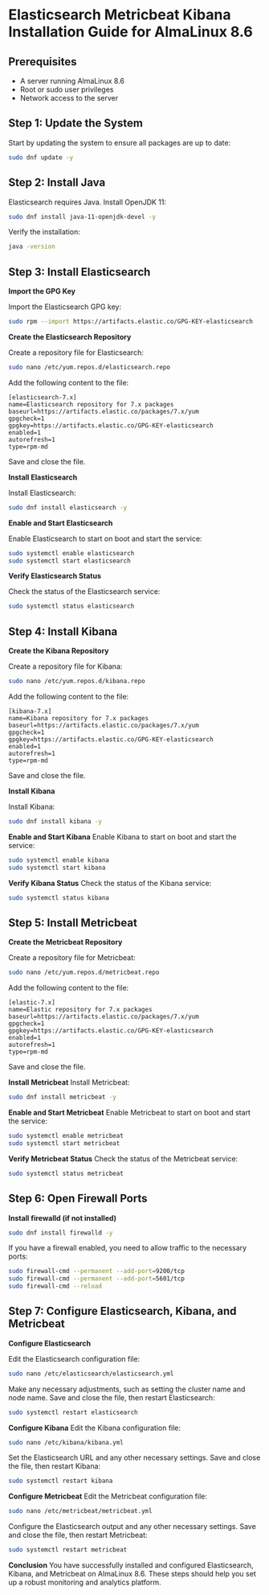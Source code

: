 # Elasticsearch Metricbeat Kibana Installation Guide for AlmaLinux 8.6

## Prerequisites
- A server running AlmaLinux 8.6
- Root or sudo user privileges
- Network access to the server

## Step 1: Update the System
Start by updating the system to ensure all packages are up to date:

```sh
sudo dnf update -y
```

## Step 2: Install Java
Elasticsearch requires Java. Install OpenJDK 11:

```sh
sudo dnf install java-11-openjdk-devel -y
```
Verify the installation:
```sh
java -version
```

## Step 3: Install Elasticsearch
**Import the GPG Key**

Import the Elasticsearch GPG key:
```sh
sudo rpm --import https://artifacts.elastic.co/GPG-KEY-elasticsearch
```

**Create the Elasticsearch Repository**

Create a repository file for Elasticsearch:
```sh
sudo nano /etc/yum.repos.d/elasticsearch.repo
```

Add the following content to the file:
```plaintext
[elasticsearch-7.x]
name=Elasticsearch repository for 7.x packages
baseurl=https://artifacts.elastic.co/packages/7.x/yum
gpgcheck=1
gpgkey=https://artifacts.elastic.co/GPG-KEY-elasticsearch
enabled=1
autorefresh=1
type=rpm-md
```
Save and close the file.

**Install Elasticsearch**

Install Elasticsearch:
```sh
sudo dnf install elasticsearch -y
```

**Enable and Start Elasticsearch**

Enable Elasticsearch to start on boot and start the service:
```sh
sudo systemctl enable elasticsearch
sudo systemctl start elasticsearch
```

**Verify Elasticsearch Status**

Check the status of the Elasticsearch service:
```sh
sudo systemctl status elasticsearch
```

## Step 4: Install Kibana
**Create the Kibana Repository**

Create a repository file for Kibana:
```sh
sudo nano /etc/yum.repos.d/kibana.repo
```

Add the following content to the file:
```plaintext
[kibana-7.x]
name=Kibana repository for 7.x packages
baseurl=https://artifacts.elastic.co/packages/7.x/yum
gpgcheck=1
gpgkey=https://artifacts.elastic.co/GPG-KEY-elasticsearch
enabled=1
autorefresh=1
type=rpm-md
```
Save and close the file.

**Install Kibana**

Install Kibana:
```sh
sudo dnf install kibana -y
```

**Enable and Start Kibana**
Enable Kibana to start on boot and start the service:
```sh
sudo systemctl enable kibana
sudo systemctl start kibana
```

**Verify Kibana Status**
Check the status of the Kibana service:
```sh
sudo systemctl status kibana
```

## Step 5: Install Metricbeat
**Create the Metricbeat Repository**

Create a repository file for Metricbeat:
```sh
sudo nano /etc/yum.repos.d/metricbeat.repo
```

Add the following content to the file:
```plaintext
[elastic-7.x]
name=Elastic repository for 7.x packages
baseurl=https://artifacts.elastic.co/packages/7.x/yum
gpgcheck=1
gpgkey=https://artifacts.elastic.co/GPG-KEY-elasticsearch
enabled=1
autorefresh=1
type=rpm-md
```
Save and close the file.

**Install Metricbeat**
Install Metricbeat:
```sh
sudo dnf install metricbeat -y
```

**Enable and Start Metricbeat**
Enable Metricbeat to start on boot and start the service:
```sh
sudo systemctl enable metricbeat
sudo systemctl start metricbeat
```

**Verify Metricbeat Status**
Check the status of the Metricbeat service:
```sh
sudo systemctl status metricbeat
```
## Step 6: Open Firewall Ports
**Install firewalld (if not installed)**
```sh
sudo dnf install firewalld -y
```
If you have a firewall enabled, you need to allow traffic to the necessary ports:

```sh
sudo firewall-cmd --permanent --add-port=9200/tcp
sudo firewall-cmd --permanent --add-port=5601/tcp
sudo firewall-cmd --reload
```

## Step 7: Configure Elasticsearch, Kibana, and Metricbeat
**Configure Elasticsearch**

Edit the Elasticsearch configuration file:
```sh
sudo nano /etc/elasticsearch/elasticsearch.yml
```

Make any necessary adjustments, such as setting the cluster name and node name. Save and close the file, then restart Elasticsearch:
```sh
sudo systemctl restart elasticsearch
```

**Configure Kibana**
Edit the Kibana configuration file:
```sh
sudo nano /etc/kibana/kibana.yml
```

Set the Elasticsearch URL and any other necessary settings. Save and close the file, then restart Kibana:
```sh
sudo systemctl restart kibana
```

**Configure Metricbeat**
Edit the Metricbeat configuration file:
```sh
sudo nano /etc/metricbeat/metricbeat.yml
```

Configure the Elasticsearch output and any other necessary settings. Save and close the file, then restart Metricbeat:
```sh
sudo systemctl restart metricbeat
```

**Conclusion**
You have successfully installed and configured Elasticsearch, Kibana, and Metricbeat on AlmaLinux 8.6. These steps should help you set up a robust monitoring and analytics platform.

